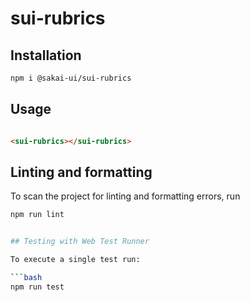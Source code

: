 # sui-rubrics

## Installation

```bash
npm i @sakai-ui/sui-rubrics
```

## Usage

```html

<sui-rubrics></sui-rubrics>

```

## Linting and formatting

To scan the project for linting and formatting errors, run

```bash
npm run lint


## Testing with Web Test Runner

To execute a single test run:

```bash
npm run test
```
